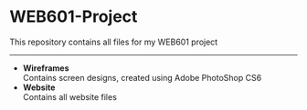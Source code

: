 # WEB601-Project
This repository contains all files for my WEB601 project

---
- <b>Wireframes</b>
  <br>Contains screen designs, created using Adobe PhotoShop CS6
- <b>Website</b>
  <br>Contains all website files
